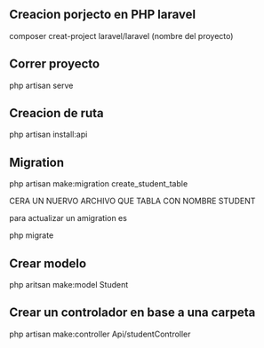 ## Creacion porjecto en PHP laravel

composer creat-project laravel/laravel (nombre del proyecto)

## Correr proyecto

php artisan serve

## Creacion de ruta

php artisan install:api

## Migration

php artisan make:migration create_student_table

CERA UN NUERVO ARCHIVO QUE TABLA CON NOMBRE STUDENT

para actualizar un amigration es

php migrate

## Crear modelo

php aritsan make:model Student

## Crear un controlador en base a una carpeta

php artisan make:controller Api/studentController
